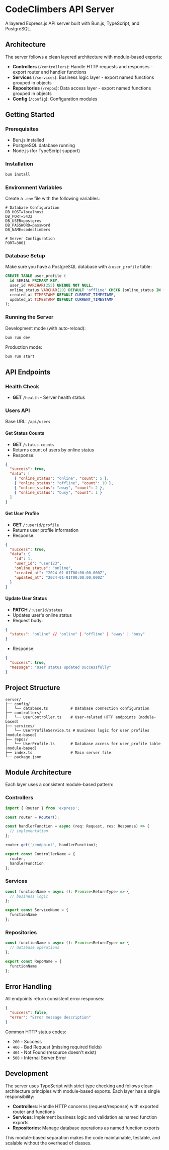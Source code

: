 # CodeClimbers API Server

A layered Express.js API server built with Bun.js, TypeScript, and PostgreSQL.

## Architecture

The server follows a clean layered architecture with module-based exports:

- **Controllers** (`/controllers`): Handle HTTP requests and responses - export router and handler functions
- **Services** (`/services`): Business logic layer - export named functions grouped in objects
- **Repositories** (`/repos`): Data access layer - export named functions grouped in objects
- **Config** (`/config`): Configuration modules

## Getting Started

### Prerequisites

- Bun.js installed
- PostgreSQL database running
- Node.js (for TypeScript support)

### Installation

```bash
bun install
```

### Environment Variables

Create a `.env` file with the following variables:

```env
# Database Configuration
DB_HOST=localhost
DB_PORT=5432
DB_USER=postgres
DB_PASSWORD=password
DB_NAME=codeclimbers

# Server Configuration
PORT=3001
```

### Database Setup

Make sure you have a PostgreSQL database with a `user_profile` table:

```sql
CREATE TABLE user_profile (
  id SERIAL PRIMARY KEY,
  user_id VARCHAR(255) UNIQUE NOT NULL,
  online_status VARCHAR(20) DEFAULT 'offline' CHECK (online_status IN ('online', 'offline', 'away', 'busy')),
  created_at TIMESTAMP DEFAULT CURRENT_TIMESTAMP,
  updated_at TIMESTAMP DEFAULT CURRENT_TIMESTAMP
);
```

### Running the Server

Development mode (with auto-reload):
```bash
bun run dev
```

Production mode:
```bash
bun run start
```

## API Endpoints

### Health Check
- **GET** `/health` - Server health status

### Users API

Base URL: `/api/users`

#### Get Status Counts
- **GET** `/status-counts`
- Returns count of users by online status
- Response:
```json
{
  "success": true,
  "data": [
    { "online_status": "online", "count": 5 },
    { "online_status": "offline", "count": 10 },
    { "online_status": "away", "count": 2 },
    { "online_status": "busy", "count": 1 }
  ]
}
```

#### Get User Profile
- **GET** `/:userId/profile`
- Returns user profile information
- Response:
```json
{
  "success": true,
  "data": {
    "id": 1,
    "user_id": "user123",
    "online_status": "online",
    "created_at": "2024-01-01T00:00:00.000Z",
    "updated_at": "2024-01-01T00:00:00.000Z"
  }
}
```

#### Update User Status
- **PATCH** `/:userId/status`
- Updates user's online status
- Request body:
```json
{
  "status": "online" // "online" | "offline" | "away" | "busy"
}
```
- Response:
```json
{
  "success": true,
  "message": "User status updated successfully"
}
```

## Project Structure

```
server/
├── config/
│   └── database.ts          # Database connection configuration
├── controllers/
│   └── UserController.ts    # User-related HTTP endpoints (module-based)
├── services/
│   └── UserProfileService.ts # Business logic for user profiles (module-based)
├── repos/
│   └── UserProfile.ts       # Database access for user_profile table (module-based)
├── index.ts                 # Main server file
└── package.json
```

## Module Architecture

Each layer uses a consistent module-based pattern:

### Controllers
```typescript
import { Router } from 'express';

const router = Router();

const handlerFunction = async (req: Request, res: Response) => {
  // implementation
};

router.get('/endpoint', handlerFunction);

export const ControllerName = {
  router,
  handlerFunction
};
```

### Services
```typescript
const functionName = async (): Promise<ReturnType> => {
  // business logic
};

export const ServiceName = {
  functionName
};
```

### Repositories  
```typescript
const functionName = async (): Promise<ReturnType> => {
  // database operations
};

export const RepoName = {
  functionName
};
```

## Error Handling

All endpoints return consistent error responses:

```json
{
  "success": false,
  "error": "Error message description"
}
```

Common HTTP status codes:
- `200` - Success
- `400` - Bad Request (missing required fields)
- `404` - Not Found (resource doesn't exist)
- `500` - Internal Server Error

## Development

The server uses TypeScript with strict type checking and follows clean architecture principles with module-based exports. Each layer has a single responsibility:

- **Controllers**: Handle HTTP concerns (request/response) with exported router and functions
- **Services**: Implement business logic and validation as named function exports
- **Repositories**: Manage database operations as named function exports

This module-based separation makes the code maintainable, testable, and scalable without the overhead of classes. 